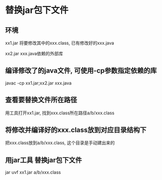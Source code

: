 # 替换jar包下文件

## 环境

xx1.jar 将要修改其中的xxx.class, 已有修改好的xxx.java

xx2.jar xxx.java依赖的外部库


## 编译修改了的java文件, 可使用-cp参数指定依赖的库

javac -cp xx1.jar;xx2.jar xxx.java


## 查看要替换文件所在路径

用工具打开xx1.jar, 找到xxx.class所在路径a/b/xxx.class


## 将修改并编译好的xxx.class放到对应目录结构下

把xxx.class放到a/b/xxx.class, 这个目录是手动建出来的


## 用jar工具 替换jar包下文件

jar uvf xx1.jar a/b/xxx.class

